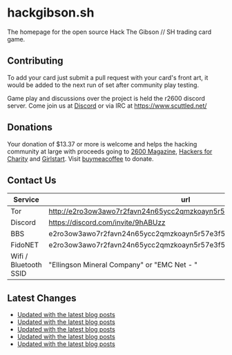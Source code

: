 # hackgibson.sh
The homepage for the open source Hack The Gibson // SH trading card game.


## Contributing

To add your card just submit a pull request with your card's front art, it would be added to the next run of set after community play testing.

Game play and discussions over the project is held the r2600 discord server. Come join us at [Discord](https://discord.com/invite/9hABUzz) or via IRC at https://www.scuttled.net/


## Donations

Your donation of $13.37 or more is welcome and helps the hacking community at large with proceeds going to [2600 Magazine](https://2600.com/), [Hackers for Charity](https://hackersforcharity.org) and [Girlstart](https://girlstart.org).  Visit [buymeacoffee](https://www.buymeacoffee.com/hackgibson.sh) to donate.


## Contact Us

Service | url
-|-
Tor | http://e2ro3ow3awo7r2favn24n65ycc2qmzkoayn5r57e3f56nvjwdcgg32ad.onion
Discord | https://discord.com/invite/9hABUzz
BBS | e2ro3ow3awo7r2favn24n65ycc2qmzkoayn5r57e3f56nvjwdcgg32ad.onion:23
FidoNET | e2ro3ow3awo7r2favn24n65ycc2qmzkoayn5r57e3f56nvjwdcgg32ad.onion:24554
Wifi / Bluetooth SSID | "Ellingson Mineral Company" or "EMC Net - <fidonet address>"

## Latest Changes
<!-- BLOG-POST-LIST:START -->
- [Updated with the latest blog posts](https://github.com/DFW2600/hackgibson.sh/commit/1c32f614d54b4fe52da49f744d55642e28604bc1)
- [Updated with the latest blog posts](https://github.com/DFW2600/hackgibson.sh/commit/674c78904a142d10907a0fa834b2e07d585c4c64)
- [Updated with the latest blog posts](https://github.com/DFW2600/hackgibson.sh/commit/5e43412d119967fabe5d7a892a61a71507313ed0)
- [Updated with the latest blog posts](https://github.com/DFW2600/hackgibson.sh/commit/75581ef49993e85bd6718a7b02bfcfd8aed3dbd5)
- [Updated with the latest blog posts](https://github.com/DFW2600/hackgibson.sh/commit/d4ac63b5f41a92987f584d636aff7c0b0eb5a9d0)
<!-- BLOG-POST-LIST:END -->
